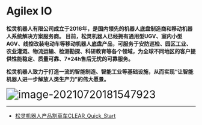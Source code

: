 # Agilex IO

 **松灵机器人有限公司成立于2016年，是国内领先的机器人底盘制造商和移动机器人系统解决方案服务商。 目前，松灵机器人已经拥有通用型UGV、室内小型AGV、线控改装电动车等移动机器人底盘产品，可服务于安防巡检、园区工业、农业灌溉、物流运输、检测勘探、科研教育等各个领域，为全球不同地区的客户提供性能稳定、质量可靠、7*24h售后无忧的可靠服务。**

**松灵机器人致力于打造一流的智能制造、智能工业等基础设施，从而实现“让智能机器人进一步解放人类生产力”的伟大愿景。**

<img src="https://github.com/agilexrobotics/agilex.io/blob/master/image/image-20210720181547923.png" alt="image-20210720181547923" style="zoom:200%;" />

------



* [松灵机器人产品割草车CLEAR_Quick_Start](https://agilexrobotics.gitbook.io/agilex/)


